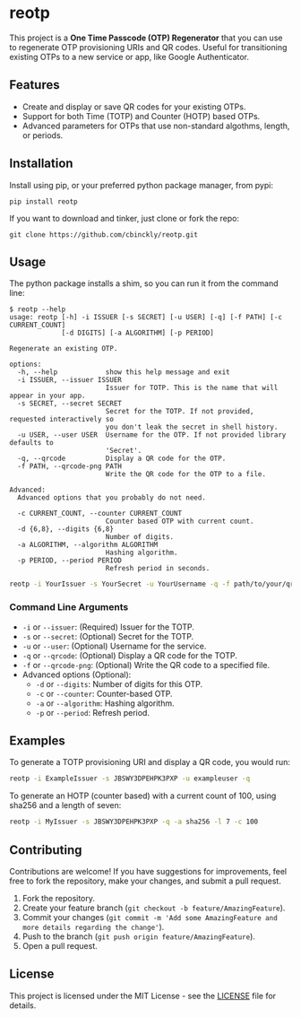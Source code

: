 # reotp

This project is a **One Time Passcode (OTP) Regenerator** that you can use
to regenerate OTP provisioning URIs and QR codes.  Useful for transitioning
existing OTPs to a new service or app, like Google Authenticator.

## Features

- Create and display or save QR codes for your existing OTPs.
- Support for both Time (TOTP) and Counter (HOTP) based OTPs.
- Advanced parameters for OTPs that use non-standard algothms, length, 
  or periods.

## Installation

Install using pip, or your preferred python package manager, from pypi:

```
pip install reotp
```

If you want to download and tinker, just clone or fork the repo:

```
git clone https://github.com/cbinckly/reotp.git
```

## Usage

The python package installs a shim, so you can run it from the command line:

```
$ reotp --help
usage: reotp [-h] -i ISSUER [-s SECRET] [-u USER] [-q] [-f PATH] [-c CURRENT_COUNT]
             [-d DIGITS] [-a ALGORITHM] [-p PERIOD]

Regenerate an existing OTP.

options:
  -h, --help            show this help message and exit
  -i ISSUER, --issuer ISSUER
                        Issuer for TOTP. This is the name that will appear in your app.
  -s SECRET, --secret SECRET
                        Secret for the TOTP. If not provided, requested interactively so
                        you don't leak the secret in shell history.
  -u USER, --user USER  Username for the OTP. If not provided library defaults to
                        'Secret'.
  -q, --qrcode          Display a QR code for the OTP.
  -f PATH, --qrcode-png PATH
                        Write the QR code for the OTP to a file.

Advanced:
  Advanced options that you probably do not need.

  -c CURRENT_COUNT, --counter CURRENT_COUNT
                        Counter based OTP with current count.
  -d {6,8}, --digits {6,8}
                        Number of digits.
  -a ALGORITHM, --algorithm ALGORITHM
                        Hashing algorithm.
  -p PERIOD, --period PERIOD
                        Refresh period in seconds.
```


```bash
reotp -i YourIssuer -s YourSecret -u YourUsername -q -f path/to/your/qr_code.png
```

### Command Line Arguments

- `-i` or `--issuer`: (Required) Issuer for the TOTP.
- `-s` or `--secret`: (Optional) Secret for the TOTP.
- `-u` or `--user`: (Optional) Username for the service.
- `-q` or `--qrcode`: (Optional) Display a QR code for the TOTP.
- `-f` or `--qrcode-png`: (Optional) Write the QR code to a specified file.
- Advanced options (Optional):
  - `-d` or `--digits`: Number of digits for this OTP.
  - `-c` or `--counter`: Counter-based OTP.
  - `-a` or `--algorithm`: Hashing algorithm.
  - `-p` or `--period`: Refresh period.

## Examples

To generate a TOTP provisioning URI and display a QR code, you would run:

```bash
reotp -i ExampleIssuer -s JBSWY3DPEHPK3PXP -u exampleuser -q
```

To generate an HOTP (counter based) with a current count of 100, using sha256
and a length of seven:

```bash 
reotp -i MyIssuer -s JBSWY3DPEHPK3PXP -q -a sha256 -l 7 -c 100
```

## Contributing

Contributions are welcome! If you have suggestions for improvements, feel free to fork the repository, make your changes, and submit a pull request.

1. Fork the repository.
2. Create your feature branch (`git checkout -b feature/AmazingFeature`).
3. Commit your changes (`git commit -m 'Add some AmazingFeature and more details regarding the change'`).
4. Push to the branch (`git push origin feature/AmazingFeature`).
5. Open a pull request.

## License

This project is licensed under the MIT License - see the [LICENSE](LICENSE) file for details.
